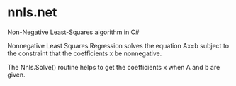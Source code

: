 # nnls.net
Non-Negative Least-Squares algorithm in C#

Nonnegative Least Squares Regression solves the equation Ax=b subject to the constraint that the coefficients x be nonnegative.

The Nnls.Solve() routine helps to get the coefficients x when A and b are given.
